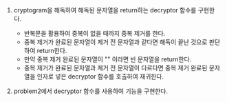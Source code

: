 1. cryptogram을 해독하여 해독된 문자열을 return하는 decryptor 함수를 구현한다.

   - 반복문을 활용하여 중복이 없을 때까지 중복 제거를 한다.
   - 중복 제거가 완료된 문자열이 제거 전 문자열과 같다면 해독이 끝난 것으로 판단하여 return한다.
   - 만약 중복 제거 완료된 문자열이 "" 이라면 빈 문자열을 return한다.
   - 중복 제거가 완료된 문자열과 제거 전 문자열이 다르다면 중복 제거 완료된 문자열을 인자로 넣은 decryptor 함수를 호출하여 재귀한다.

2. problem2에서 decryptor 함수를 사용하여 기능을 구현한다.
